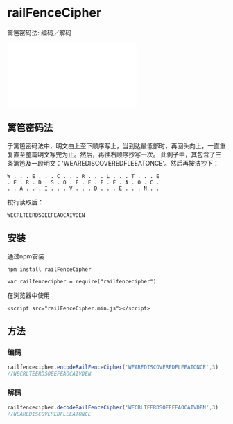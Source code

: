 # railFenceCipher
篱笆密码法: 编码／解码

![English README](README.md)

## 篱笆密码法

于篱笆密码法中，明文由上至下顺序写上，当到达最低部时，再回头向上，一直重复直至整篇明文写完为止。然后，再往右顺序抄写一次。
此例子中，其包含了三条篱笆及一段明文：'WEAREDISCOVEREDFLEEATONCE'。然后再按法抄下：

    W . . . E . . . C . . . R . . . L . . . T . . . E
    . E . R . D . S . O . E . E . F . E . A . O . C .
    . . A . . . I . . . V . . . D . . . E . . . N . .

按行读取后：

    WECRLTEERDSOEEFEAOCAIVDEN


## 安装

通过npm安装

    npm install railFenceCipher
    
    var railfencecipher = require("railfencecipher")

在浏览器中使用

    <script src="railFenceCipher.min.js"></script>

## 方法

### 编码
```javascript
railfencecipher.encodeRailFenceCipher('WEAREDISCOVEREDFLEEATONCE',3)
//WECRLTEERDSOEEFEAOCAIVDEN
```
### 解码
```javascript
railfencecipher.decodeRailFenceCipher('WECRLTEERDSOEEFEAOCAIVDEN',3)
//WEAREDISCOVEREDFLEEATONCE
```

